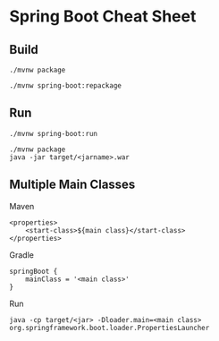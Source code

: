 # Spring Boot Cheat Sheet

## Build
```
./mvnw package
```
```
./mvnw spring-boot:repackage
```

## Run
```
./mvnw spring-boot:run
```
```
./mvnw package
java -jar target/<jarname>.war
```

## Multiple Main Classes

Maven
```
<properties>
    <start-class>${main class}</start-class>
</properties>
```
Gradle
```
springBoot {
	mainClass = '<main class>'
}
```

Run
```
java -cp target/<jar> -Dloader.main=<main class> org.springframework.boot.loader.PropertiesLauncher

```
